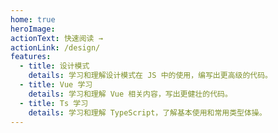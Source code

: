 ```yaml
---
home: true
heroImage:
actionText: 快速阅读 →
actionLink: /design/
features:
  - title: 设计模式
    details: 学习和理解设计模式在 JS 中的使用，编写出更高级的代码。
  - title: Vue 学习
    details: 学习和理解 Vue 相关内容，写出更健壮的代码。
  - title: Ts 学习
    details: 学习和理解 TypeScript，了解基本使用和常用类型体操。
---
```

